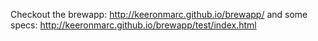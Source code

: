 Checkout the brewapp: http://keeronmarc.github.io/brewapp/ and some specs: http://keeronmarc.github.io/brewapp/test/index.html
